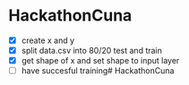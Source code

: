 # HackathonCuna
- [x] create x and y
- [x] split data.csv into 80/20 test and train 
- [x] get shape of x and set shape to input layer 
- [ ] have succesful training# HackathonCuna

